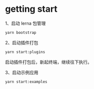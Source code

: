 # getting start

1、启动 lerna 包管理
```bash
yarn bootstrap
```

2、启动插件打包 
```bash
yarn start:plugins
```

启动插件打包后，新起终端，继续往下执行。

3、启动示例应用
```bash
yarn start:examples
```
